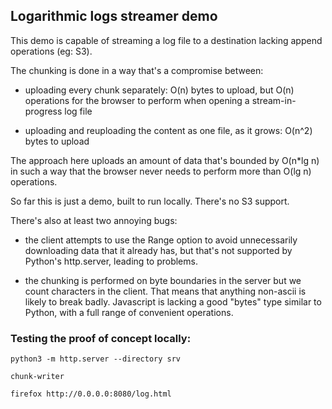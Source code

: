 ## Logarithmic logs streamer demo

This demo is capable of streaming a log file to a destination lacking append
operations (eg: S3).

The chunking is done in a way that's a compromise between:

 - uploading every chunk separately: O(n) bytes to upload, but O(n) operations
   for the browser to perform when opening a stream-in-progress log file

 - uploading and reuploading the content as one file, as it grows: O(n^2) bytes
   to upload

The approach here uploads an amount of data that's bounded by O(n\*lg n) in
such a way that the browser never needs to perform more than O(lg n)
operations.

So far this is just a demo, built to run locally.  There's no S3 support.

There's also at least two annoying bugs:

 - the client attempts to use the Range option to avoid unnecessarily
   downloading data that it already has, but that's not supported by Python's
   http.server, leading to problems.

 - the chunking is performed on byte boundaries in the server but we count
   characters in the client.  That means that anything non-ascii is likely to
   break badly.  Javascript is lacking a good "bytes" type similar to Python,
   with a full range of convenient operations.

### Testing the proof of concept locally:

```
python3 -m http.server --directory srv
```

```
chunk-writer
```

```
firefox http://0.0.0.0:8080/log.html
```
